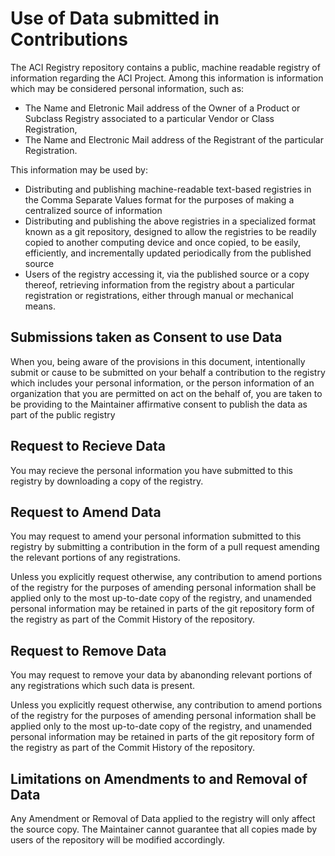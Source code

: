 # Use of Data submitted in Contributions

The ACI Registry repository contains a public, machine readable registry of information regarding the ACI Project. 
Among this information is information which may be considered personal information, such as:
* The Name and Eletronic Mail address of the Owner of a Product or Subclass Registry associated to a particular Vendor or Class Registration,
* The Name and Electronic Mail address of the Registrant of the particular Registration.

This information may be used by:
* Distributing and publishing machine-readable text-based registries in the Comma Separate Values format for the purposes of making a centralized source of information 
* Distributing and publishing the above registries in a specialized format known as a git repository, designed to allow the registries to be readily copied to another computing device and once copied, to be easily, efficiently, and incrementally updated periodically from the published source
* Users of the registry accessing it, via the published source or a copy thereof, retrieving information from the registry about a particular registration or registrations, either through manual or mechanical means.

## Submissions taken as Consent to use Data

When you, being aware of the provisions in this document, intentionally submit or cause to be submitted on your behalf a contribution to the registry which includes your personal information, or the person information of an organization that you are permitted on act on the behalf of, you are taken to be providing to the Maintainer affirmative consent to publish the data as part of the public registry

## Request to Recieve Data

You may recieve the personal information you have submitted to this registry by downloading a copy of the registry.

## Request to Amend Data

You may request to amend your personal information submitted to this registry by submitting a contribution in the form of a pull request amending the relevant portions of any registrations. 

Unless you explicitly request otherwise, any contribution to amend portions of the registry for the purposes of amending personal information shall be applied only to the most up-to-date copy of the registry, and unamended personal information may be retained in parts of the git repository form of the registry as part of the Commit History of the repository.

## Request to Remove Data

You may request to remove your data by abanonding relevant portions of any registrations which such data is present.

Unless you explicitly request otherwise, any contribution to amend portions of the registry for the purposes of amending personal information shall be applied only to the most up-to-date copy of the registry, and unamended personal information may be retained in parts of the git repository form of the registry as part of the Commit History of the repository.

## Limitations on Amendments to and Removal of Data

Any Amendment or Removal of Data applied to the registry will only affect the source copy. The Maintainer cannot guarantee that all copies made by users of the repository will be modified accordingly.
